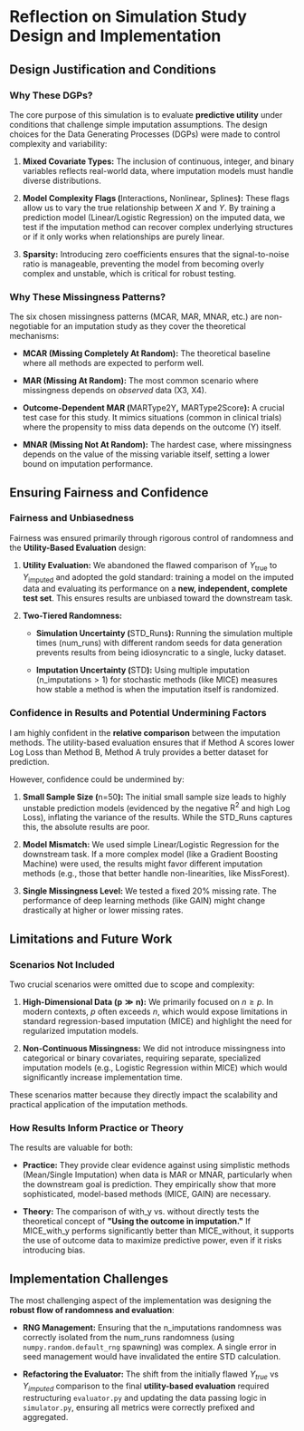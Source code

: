 # Reflection on Simulation Study Design and Implementation

## Design Justification and Conditions

### Why These DGPs?

The core purpose of this simulation is to evaluate **predictive utility** under conditions that challenge simple imputation assumptions. The design choices for the Data Generating Processes (DGPs) were made to control complexity and variability:

1. **Mixed Covariate Types:** The inclusion of continuous, integer, and binary variables reflects real-world data, where imputation models must handle diverse distributions.
    
2. **Model Complexity Flags (**$\text{Interactions}$**,** $\text{Nonlinear}$**,** $\text{Splines}$**):** These flags allow us to vary the true relationship between $X$ and $Y$. By training a prediction model (Linear/Logistic Regression) on the imputed data, we test if the imputation method can recover complex underlying structures or if it only works when relationships are purely linear.
    
3. **Sparsity:** Introducing zero coefficients ensures that the signal-to-noise ratio is manageable, preventing the model from becoming overly complex and unstable, which is critical for robust testing.
    

### Why These Missingness Patterns?

The six chosen missingness patterns ($\text{MCAR}$, $\text{MAR}$, $\text{MNAR}$, etc.) are non-negotiable for an imputation study as they cover the theoretical mechanisms:

- **MCAR (Missing Completely At Random):** The theoretical baseline where all methods are expected to perform well.
    
- **MAR (Missing At Random):** The most common scenario where missingness depends on _observed_ data ($\text{X3}$, $\text{X4}$).
    
- **Outcome-Dependent MAR (**$\text{MARType2Y}$**,** $\text{MARType2Score}$**):** A crucial test case for this study. It mimics situations (common in clinical trials) where the propensity to miss data depends on the outcome ($\text{Y}$) itself.
    
- **MNAR (Missing Not At Random):** The hardest case, where missingness depends on the value of the missing variable itself, setting a lower bound on imputation performance.
    

## Ensuring Fairness and Confidence

### Fairness and Unbiasedness

Fairness was ensured primarily through rigorous control of randomness and the **Utility-Based Evaluation** design:

1. **Utility Evaluation:** We abandoned the flawed comparison of $Y_{\text{true}}$ to $Y_{\text{imputed}}$ and adopted the gold standard: training a model on the imputed data and evaluating its performance on a **new, independent, complete test set**. This ensures results are unbiased toward the downstream task.
    
2. **Two-Tiered Randomness:**
    
    - **Simulation Uncertainty (**$\text{STD\_Runs}$**):** Running the simulation multiple times ($\text{num\_runs}$) with different random seeds for data generation prevents results from being idiosyncratic to a single, lucky dataset.
        
    - **Imputation Uncertainty (**$\text{STD}$**):** Using multiple imputation ($\text{n\_imputations} > 1$) for stochastic methods (like MICE) measures how stable a method is when the imputation itself is randomized.
        

### Confidence in Results and Potential Undermining Factors

I am highly confident in the **relative comparison** between the imputation methods. The utility-based evaluation ensures that if Method A scores lower Log Loss than Method B, Method A truly provides a better dataset for prediction.

However, confidence could be undermined by:

1. **Small Sample Size (**$\text{n=50}$**):** The initial small sample size leads to highly unstable prediction models (evidenced by the negative $\text{R}^2$ and high $\text{Log Loss}$), inflating the variance of the results. While the $\text{STD\_Runs}$ captures this, the absolute results are poor.
    
2. **Model Mismatch:** We used simple Linear/Logistic Regression for the downstream task. If a more complex model (like a Gradient Boosting Machine) were used, the results might favor different imputation methods (e.g., those that better handle non-linearities, like MissForest).
    
3. **Single Missingness Level:** We tested a fixed $\text{20\%}$ missing rate. The performance of deep learning methods (like GAIN) might change drastically at higher or lower missing rates.
    

## Limitations and Future Work

### Scenarios Not Included

Two crucial scenarios were omitted due to scope and complexity:

1. **High-Dimensional Data (**$\mathbf{p \gg n}$**):** We primarily focused on $n \ge p$. In modern contexts, $p$ often exceeds $n$, which would expose limitations in standard regression-based imputation (MICE) and highlight the need for regularized imputation models.
    
2. **Non-Continuous Missingness:** We did not introduce missingness into categorical or binary covariates, requiring separate, specialized imputation models (e.g., Logistic Regression within MICE) which would significantly increase implementation time.
    

These scenarios matter because they directly impact the scalability and practical application of the imputation methods.

### How Results Inform Practice or Theory

The results are valuable for both:

- **Practice:** They provide clear evidence against using simplistic methods (Mean/Single Imputation) when data is MAR or MNAR, particularly when the downstream goal is prediction. They empirically show that more sophisticated, model-based methods (MICE, GAIN) are necessary.
    
- **Theory:** The comparison of $\text{with\_y}$ vs. $\text{without}$ directly tests the theoretical concept of **"Using the outcome in imputation."** If $\text{MICE\_with\_y}$ performs significantly better than $\text{MICE\_without}$, it supports the use of outcome data to maximize predictive power, even if it risks introducing bias.
    

## Implementation Challenges

The most challenging aspect of the implementation was designing the **robust flow of randomness and evaluation**:

- **RNG Management:** Ensuring that the $\text{n\_imputations}$ randomness was correctly isolated from the $\text{num\_runs}$ randomness (using `numpy.random.default_rng` spawning) was complex. A single error in seed management would have invalidated the entire $\text{STD}$ calculation.
    
- **Refactoring the Evaluator:** The shift from the initially flawed $Y_{true}$ vs $Y_{imputed}$ comparison to the final **utility-based evaluation** required restructuring `evaluator.py` and updating the data passing logic in `simulator.py`, ensuring all metrics were correctly prefixed and aggregated.